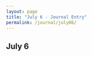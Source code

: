 ```yaml
---
layout: page
title: "July 6 - Journal Entry"
permalink: /journal/july06/
---
```


## July 6


